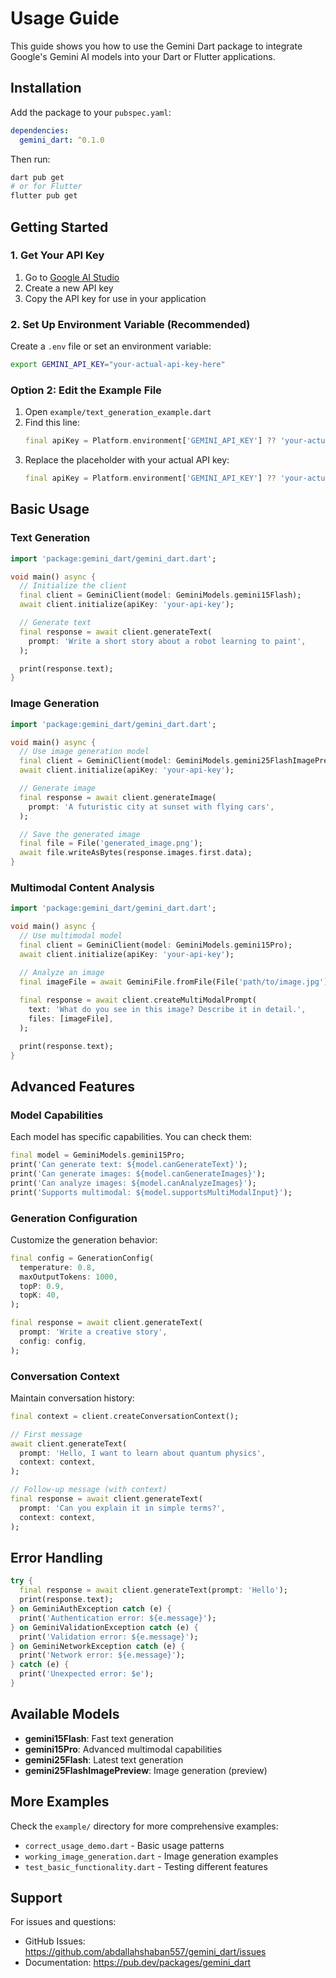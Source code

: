 # Usage Guide

This guide shows you how to use the Gemini Dart package to integrate Google's Gemini AI models into your Dart or Flutter applications.

## Installation

Add the package to your `pubspec.yaml`:

```yaml
dependencies:
  gemini_dart: ^0.1.0
```

Then run:
```bash
dart pub get
# or for Flutter
flutter pub get
```

## Getting Started

### 1. Get Your API Key

1. Go to [Google AI Studio](https://aistudio.google.com/app/apikey)
2. Create a new API key
3. Copy the API key for use in your application

### 2. Set Up Environment Variable (Recommended)

Create a `.env` file or set an environment variable:

```bash
export GEMINI_API_KEY="your-actual-api-key-here"
```

### Option 2: Edit the Example File

1. Open `example/text_generation_example.dart`
2. Find this line:
   ```dart
   final apiKey = Platform.environment['GEMINI_API_KEY'] ?? 'your-actual-api-key-here';
   ```
3. Replace the placeholder with your actual API key:
   ```dart
   final apiKey = Platform.environment['GEMINI_API_KEY'] ?? 'your-actual-api-key-here';
   ```

## Basic Usage

### Text Generation

```dart
import 'package:gemini_dart/gemini_dart.dart';

void main() async {
  // Initialize the client
  final client = GeminiClient(model: GeminiModels.gemini15Flash);
  await client.initialize(apiKey: 'your-api-key');

  // Generate text
  final response = await client.generateText(
    prompt: 'Write a short story about a robot learning to paint',
  );

  print(response.text);
}
```

### Image Generation

```dart
import 'package:gemini_dart/gemini_dart.dart';

void main() async {
  // Use image generation model
  final client = GeminiClient(model: GeminiModels.gemini25FlashImagePreview);
  await client.initialize(apiKey: 'your-api-key');

  // Generate image
  final response = await client.generateImage(
    prompt: 'A futuristic city at sunset with flying cars',
  );

  // Save the generated image
  final file = File('generated_image.png');
  await file.writeAsBytes(response.images.first.data);
}
```

### Multimodal Content Analysis

```dart
import 'package:gemini_dart/gemini_dart.dart';

void main() async {
  // Use multimodal model
  final client = GeminiClient(model: GeminiModels.gemini15Pro);
  await client.initialize(apiKey: 'your-api-key');

  // Analyze an image
  final imageFile = await GeminiFile.fromFile(File('path/to/image.jpg'));
  
  final response = await client.createMultiModalPrompt(
    text: 'What do you see in this image? Describe it in detail.',
    files: [imageFile],
  );

  print(response.text);
}
```

## Advanced Features

### Model Capabilities

Each model has specific capabilities. You can check them:

```dart
final model = GeminiModels.gemini15Pro;
print('Can generate text: ${model.canGenerateText}');
print('Can generate images: ${model.canGenerateImages}');
print('Can analyze images: ${model.canAnalyzeImages}');
print('Supports multimodal: ${model.supportsMultiModalInput}');
```

### Generation Configuration

Customize the generation behavior:

```dart
final config = GenerationConfig(
  temperature: 0.8,
  maxOutputTokens: 1000,
  topP: 0.9,
  topK: 40,
);

final response = await client.generateText(
  prompt: 'Write a creative story',
  config: config,
);
```

### Conversation Context

Maintain conversation history:

```dart
final context = client.createConversationContext();

// First message
await client.generateText(
  prompt: 'Hello, I want to learn about quantum physics',
  context: context,
);

// Follow-up message (with context)
final response = await client.generateText(
  prompt: 'Can you explain it in simple terms?',
  context: context,
);
```

## Error Handling

```dart
try {
  final response = await client.generateText(prompt: 'Hello');
  print(response.text);
} on GeminiAuthException catch (e) {
  print('Authentication error: ${e.message}');
} on GeminiValidationException catch (e) {
  print('Validation error: ${e.message}');
} on GeminiNetworkException catch (e) {
  print('Network error: ${e.message}');
} catch (e) {
  print('Unexpected error: $e');
}
```

## Available Models

- **gemini15Flash**: Fast text generation
- **gemini15Pro**: Advanced multimodal capabilities
- **gemini25Flash**: Latest text generation
- **gemini25FlashImagePreview**: Image generation (preview)

## More Examples

Check the `example/` directory for more comprehensive examples:

- `correct_usage_demo.dart` - Basic usage patterns
- `working_image_generation.dart` - Image generation examples
- `test_basic_functionality.dart` - Testing different features

## Support

For issues and questions:
- GitHub Issues: https://github.com/abdallahshaban557/gemini_dart/issues
- Documentation: https://pub.dev/packages/gemini_dart